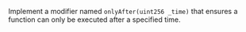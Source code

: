 Implement a modifier named `onlyAfter(uint256 _time)` that ensures a function can only be executed after a specified time.

